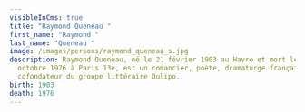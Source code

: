 ```yaml
---
visibleInCms: true
title: "Raymond Queneau "
first_name: "Raymond "
last_name: "Queneau "
image: /images/persons/raymond_queneau_s.jpg
description: Raymond Queneau, né le 21 février 1903 au Havre et mort le 25
  octobre 1976 à Paris 13e, est un romancier, poète, dramaturge français,
  cofondateur du groupe littéraire Oulipo.
birth: 1903
death: 1976
---
```

